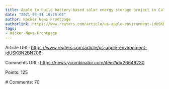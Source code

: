```yaml
---
title: Apple to build battery-based solar energy storage project in California
date: "2021-03-31 16:25:01"
author: Hacker News Frontpage
authorlink: https://www.reuters.com/article/us-apple-environment-idUSKBN2BN206
tags:
- Hacker-News-Frontpage
---
```


<p>Article URL: <a href="https://www.reuters.com/article/us-apple-environment-idUSKBN2BN206">https://www.reuters.com/article/us-apple-environment-idUSKBN2BN206</a></p>
<p>Comments URL: <a href="https://news.ycombinator.com/item?id=26649230">https://news.ycombinator.com/item?id=26649230</a></p>
<p>Points: 125</p>
<p># Comments: 70</p>
